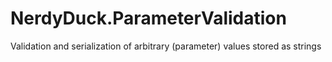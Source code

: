 # NerdyDuck.ParameterValidation
Validation and serialization of arbitrary (parameter) values stored as strings

